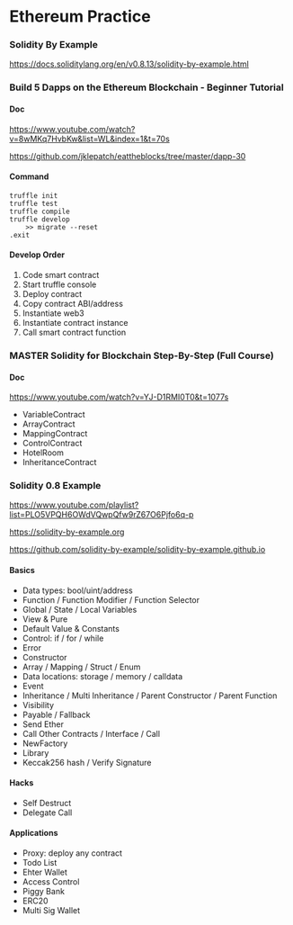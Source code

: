 # Ethereum Practice

### Solidity By Example

https://docs.soliditylang.org/en/v0.8.13/solidity-by-example.html

### Build 5 Dapps on the Ethereum Blockchain - Beginner Tutorial

#### Doc

https://www.youtube.com/watch?v=8wMKq7HvbKw&list=WL&index=1&t=70s

https://github.com/jklepatch/eattheblocks/tree/master/dapp-30

#### Command

```
truffle init
truffle test
truffle compile
truffle develop
    >> migrate --reset
.exit
```

#### Develop Order

1. Code smart contract
2. Start truffle console
3. Deploy contract
4. Copy contract ABI/address
5. Instantiate web3
6. Instantiate contract instance
7. Call smart contract function

### MASTER Solidity for Blockchain Step-By-Step (Full Course)

#### Doc

https://www.youtube.com/watch?v=YJ-D1RMI0T0&t=1077s

 - VariableContract
 - ArrayContract
 - MappingContract
 - ControlContract
 - HotelRoom
 - InheritanceContract

### Solidity 0.8 Example

https://www.youtube.com/playlist?list=PLO5VPQH6OWdVQwpQfw9rZ67O6Pjfo6q-p

https://solidity-by-example.org

https://github.com/solidity-by-example/solidity-by-example.github.io

#### Basics

 - Data types: bool/uint/address
 - Function / Function Modifier / Function Selector
 - Global / State / Local Variables
 - View & Pure
 - Default Value & Constants
 - Control: if / for / while
 - Error
 - Constructor
 - Array / Mapping / Struct / Enum
 - Data locations: storage / memory / calldata
 - Event
 - Inheritance / Multi Inheritance / Parent Constructor / Parent Function
 - Visibility
 - Payable / Fallback
 - Send Ether
 - Call Other Contracts / Interface / Call
 - NewFactory
 - Library
 - Keccak256 hash / Verify Signature
 
#### Hacks

 - Self Destruct
 - Delegate Call

#### Applications

 - Proxy: deploy any contract
 - Todo List
 - Ehter Wallet
 - Access Control
 - Piggy Bank
 - ERC20
 - Multi Sig Wallet